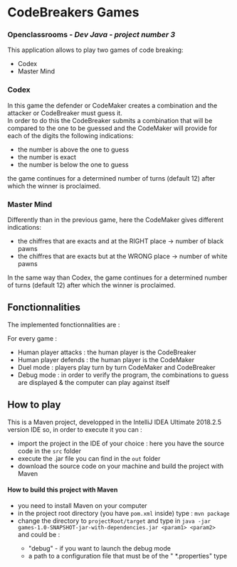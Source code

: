 ﻿# CodeBreakers Games
### Openclassrooms - _Dev Java - project number 3_  
<!-- texte en commentaire -->   
<!-- texte en commentaire -->  
This application allows to play two games of code breaking:
<!-- -->  
<!-- -->  

- Codex  
- Master Mind  
<!-- texte en commentaire -->  

### Codex  
In this game the defender or CodeMaker creates a combination and the attacker or CodeBreaker must guess it.  
In order to do this the CodeBreaker submits a combination that will be compared to the one to be guessed and the CodeMaker will provide for each of the digits the following indications:
<!-- texte en commentaire -->  
<!--  -->  

- the number is above the one to guess
- the number is exact
- the number is below the one to guess
<!--  -->  
the game continues for a determined number of turns (default 12) after which the winner is proclaimed.
<!--  -->  
<!--  -->  
<!--  -->  

### Master Mind  

Differently than in the previous game, here the CodeMaker gives different indications:<!--  -->  
<!--  -->  


- the chiffres that are exacts and at the RIGHT place -> number of black pawns  
- the chiffres that are exacts but at the WRONG place -> number of white pawns  
<!--  -->  
In the same way than Codex, the game continues for a determined number of turns (default 12) after which the winner is proclaimed.  
<!--  -->  
<!--  -->  
<!--  -->  
<!--  -->  
<!--  -->  

## Fonctionnalities  

The implemented fonctionnalities are :  
<!-- -->  

For every game :  
  
- Human player attacks : the human player is the CodeBreaker  
- Human player defends : the human player is the CodeMaker   
- Duel mode : players play turn by turn CodeMaker and CodeBreaker  
- Debug mode : in order to verify the program, the combinations to guess are displayed & the computer can play against itself
<!-- -->  

## How to play  

This is a Maven project, developped in the IntelliJ IDEA Ultimate 2018.2.5 version IDE so, in order to execute it you can :  

- import the project in the IDE of your choice : here you have the source code in the `src` folder  
- execute the .jar file you can find in the `out` folder  
- download the source code on your machine and build the project with Maven

#### How to build this project with Maven  

- you need to install Maven on your computer  
- in the project root directory (you have `pom.xml` inside) type : `mvn package`  
- change the directory to `projectRoot/target` and type in `java -jar games-1.0-SNAPSHOT-jar-with-dependencies.jar <param1> <param2>`  
 <param1> and <param2> could be :  
  - "debug" - if you want to launch the debug mode  
  - a path to a configuration file that must be of the " *.properties" type

